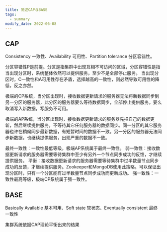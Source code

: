 ```yaml
---
title: 简述CAP与BASE
tags: 
  - summary
modify_date: 2022-06-08
---
```


## CAP

Consistency 一致性、Availability 可用性、Partition tolerance 分区容错性。

<!--more-->

分区容错性P是前提。分区是指集群中出现互相不可访问的区域，分区容错性是指当出现分区时，系统整体依然可以提供服务，至少不是全部停止服务。
当出现分区时，C一致性和A可用性存在矛盾，选择越高的一致性，则必然导致可用性的降低，反之亦然。

极端的CP系统，当分区出现时，接收数据更新请求的服务器无法将新数据同步到另一分区的服务器，此分区的服务器要么等待数据同步，全部停止提供服务。要么取消写入新数据，写服务不可用。

极端的AP系统，当分区出现时，接收数据更新请求的服务器先把自己的数据更新，然后继续提供服务，不等待其它任何服务器的数据同步。同一分区的其它服务器也许在稍候同步最新数据，有短暂时间的数据不一致。另一分区的服务器无法同步新数据，也继续提供服务，出现严重的数据不一致。

最终一致性：一致性最低等级，极端AP系统属于最终一致性。
弱一致性：接收数据更新请求的服务器需要等待集群中至少有另外一个节点同步成功的反馈，才继续提供服务。
平衡：接收数据更新请求的服务器需要等待集群中过半数量节点同步成功的反馈，才继续提供服务。Zookeeper和MongoDB使用此策略。可以保证出现分区时，只有一个分区能有过半数量节点同步成功而更新成功。
强一致性：一致性最高等级，极端CP系统属于强一致性。

## BASE

Basically Available 基本可用、Soft state 软状态、Eventually consistent 最终一致性

集群系统依据CAP理论平衡出来的结果

